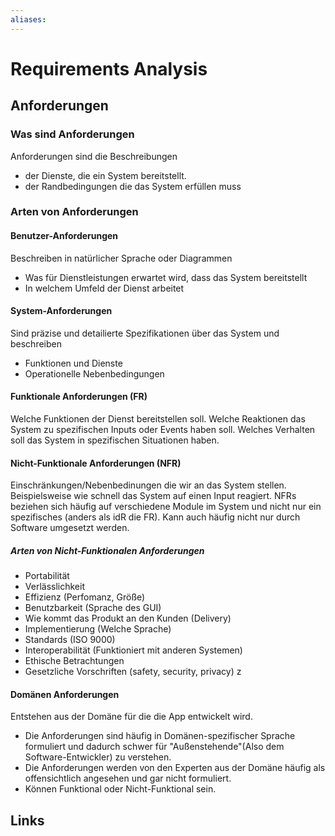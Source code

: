 ```yaml
---
aliases: 
---
```

# Requirements Analysis 

## Anforderungen
### Was sind Anforderungen
Anforderungen sind die Beschreibungen 
- der Dienste, die ein System bereitstellt.
- der Randbedingungen die das System erfüllen muss
### Arten von Anforderungen
#### Benutzer-Anforderungen
Beschreiben in natürlicher Sprache oder Diagrammen
- Was für Dienstleistungen erwartet wird, dass das System bereitstellt
- In welchem Umfeld der Dienst arbeitet
#### System-Anforderungen
Sind präzise und detailierte Spezifikationen über das System und beschreiben
- Funktionen und Dienste
- Operationelle Nebenbedingungen
#### Funktionale Anforderungen (FR)
Welche Funktionen der Dienst bereitstellen soll.
Welche Reaktionen das System zu spezifischen Inputs oder Events haben soll.
Welches Verhalten soll das System in spezifischen Situationen haben.
#### Nicht-Funktionale Anforderungen (NFR)
Einschränkungen/Nebenbedinungen die wir an das System stellen. Beispielsweise wie schnell das System auf einen Input reagiert.
NFRs beziehen sich häufig auf verschiedene Module im System und nicht nur ein spezifisches (anders als idR die FR).
Kann auch häufig nicht nur durch Software umgesetzt werden.
##### Arten von Nicht-Funktionalen Anforderungen
- Portabilität
- Verlässlichkeit
- Effizienz (Perfomanz, Größe)
- Benutzbarkeit (Sprache des GUI)
- Wie kommt das Produkt an den Kunden (Delivery)
- Implementierung (Welche Sprache)
- Standards (ISO 9000)
- Interoperabilität (Funktioniert mit anderen Systemen)
- Ethische Betrachtungen
- Gesetzliche Vorschriften (safety, security, privacy) z
#### Domänen Anforderungen
Entstehen aus der Domäne für die die App entwickelt wird. 
- Die Anforderungen sind häufig in Domänen-spezifischer Sprache formuliert und dadurch schwer für "Außenstehende"(Also dem Software-Entwickler) zu verstehen.
- Die Anforderungen werden von den Experten aus der Domäne häufig als offensichtlich angesehen und gar nicht formuliert.
- Können Funktional oder Nicht-Funktional sein.

## Links
